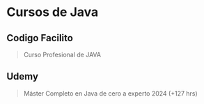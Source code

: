 # Cursos de Java

## Codigo Facilito

> Curso Profesional de JAVA

## Udemy

> Máster Completo en Java de cero a experto 2024 (+127 hrs)
